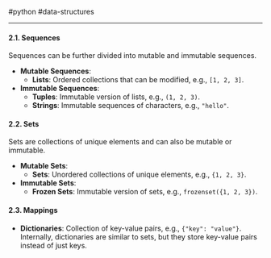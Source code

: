 #python #data-structures 

---
#### 2.1. Sequences
Sequences can be further divided into mutable and immutable sequences.
- **Mutable Sequences**: 
  - **Lists**: Ordered collections that can be modified, e.g., `[1, 2, 3]`.
- **Immutable Sequences**:
  - **Tuples**: Immutable version of lists, e.g., `(1, 2, 3)`.
  - **Strings**: Immutable sequences of characters, e.g., `"hello"`.

#### 2.2. Sets
Sets are collections of unique elements and can also be mutable or immutable.
- **Mutable Sets**: 
  - **Sets**: Unordered collections of unique elements, e.g., `{1, 2, 3}`.
- **Immutable Sets**:
  - **Frozen Sets**: Immutable version of sets, e.g., `frozenset({1, 2, 3})`.

#### 2.3. Mappings
- **Dictionaries**: Collection of key-value pairs, e.g., `{"key": "value"}`. Internally, dictionaries are similar to sets, but they store key-value pairs instead of just keys.